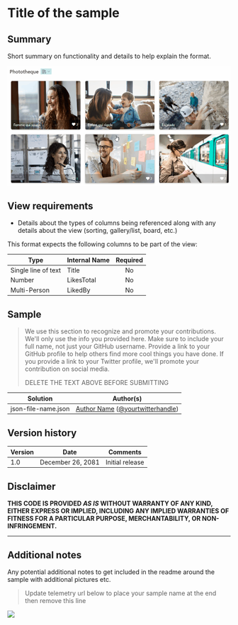 # Title of the sample

## Summary
Short summary on functionality and details to help explain the format.

![screenshot of the sample](./assets/screenshot.gif)

## View requirements
- Details about the types of columns being referenced along with any details about the view (sorting, gallery/list, board, etc.)

This format expects the following columns to be part of the view:

|Type|Internal Name|Required|
|---|---|:---:|
|Single line of text|Title|No
|Number|LikesTotal|No
|Multi-Person|LikedBy|No

## Sample

> We use this section to recognize and promote your contributions.
> We'll only use the info you provided here. Make sure to include your full name, not just your GitHub username.
> Provide a link to your GitHub profile to help others find more cool things you have done.
> If you provide a link to your Twitter profile, we'll promote your contribution on social media.
> 
> DELETE THE TEXT ABOVE BEFORE SUBMITTING

Solution|Author(s)
--------|---------
json-file-name.json | [Author Name](https://github.com/YOURGITHUBUSERNAME) ([@yourtwitterhandle](https://twitter.com/YOURTWITTERHANDLE))

## Version history

Version|Date|Comments
-------|----|--------
1.0|December 26, 2081|Initial release

## Disclaimer
**THIS CODE IS PROVIDED *AS IS* WITHOUT WARRANTY OF ANY KIND, EITHER EXPRESS OR IMPLIED, INCLUDING ANY IMPLIED WARRANTIES OF FITNESS FOR A PARTICULAR PURPOSE, MERCHANTABILITY, OR NON-INFRINGEMENT.**

---

## Additional notes
Any potential additional notes to get included in the readme around the sample with additional pictures etc.


> Update telemetry url below to place your sample name at the end then remove this line
<img src="https://pnptelemetry.azurewebsites.net/list-formatting/view-samples/readme-template" />
